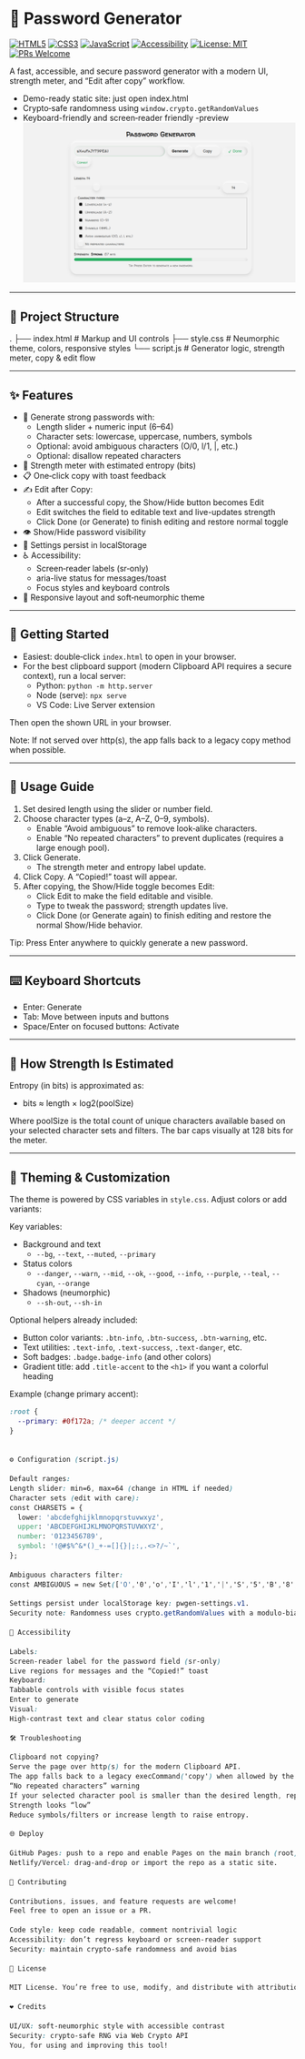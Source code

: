 # 🔐 Password Generator

[![HTML5](https://img.shields.io/badge/HTML5-E34F26?logo=html5&logoColor=fff)](#)
[![CSS3](https://img.shields.io/badge/CSS3-1572B6?logo=css3&logoColor=fff)](#)
[![JavaScript](https://img.shields.io/badge/JavaScript-ES6+-F7DF1E?logo=javascript&logoColor=000)](#)
[![Accessibility](https://img.shields.io/badge/a11y-friendly-3b82f6)](#)
[![License: MIT](https://img.shields.io/badge/License-MIT-10b981.svg)](#license)
[![PRs Welcome](https://img.shields.io/badge/PRs-welcome-FF69B4.svg)](#contributing)

A fast, accessible, and secure password generator with a modern UI, strength meter, and “Edit after copy” workflow.

- Demo-ready static site: just open index.html
- Crypto‑safe randomness using `window.crypto.getRandomValues`
- Keyboard-friendly and screen‑reader friendly
-preview
![image](https://github.com/MdSaifAli063/Password-Generator/blob/7a5084130d302a322229c21b377db089d2b054b6/Screenshot%202025-09-11%20010252.png)
---

## 📁 Project Structure

. ├── index.html # Markup and UI controls ├── style.css # Neumorphic theme, colors, responsive styles └── script.js # Generator logic, strength meter, copy & edit flow

---

## ✨ Features

- 🔑 Generate strong passwords with:
  - Length slider + numeric input (6–64)
  - Character sets: lowercase, uppercase, numbers, symbols
  - Optional: avoid ambiguous characters (O/0, l/1, |, etc.)
  - Optional: disallow repeated characters
- 🧮 Strength meter with estimated entropy (bits)
- 📋 One‑click copy with toast feedback
- ✍️ Edit after Copy:
  - After a successful copy, the Show/Hide button becomes Edit
  - Edit switches the field to editable text and live-updates strength
  - Click Done (or Generate) to finish editing and restore normal toggle
- 👁️ Show/Hide password visibility
- 💾 Settings persist in localStorage
- ♿ Accessibility:
  - Screen‑reader labels (sr‑only)
  - aria-live status for messages/toast
  - Focus styles and keyboard controls
- 📱 Responsive layout and soft‑neumorphic theme

---

## 🚀 Getting Started

- Easiest: double‑click `index.html` to open in your browser.
- For the best clipboard support (modern Clipboard API requires a secure context), run a local server:
  - Python: `python -m http.server`
  - Node (serve): `npx serve`
  - VS Code: Live Server extension

Then open the shown URL in your browser.

Note: If not served over http(s), the app falls back to a legacy copy method when possible.

---

## 🧭 Usage Guide

1. Set desired length using the slider or number field.
2. Choose character types (a–z, A–Z, 0–9, symbols).  
   - Enable “Avoid ambiguous” to remove look‑alike characters.
   - Enable “No repeated characters” to prevent duplicates (requires a large enough pool).
3. Click Generate.  
   - The strength meter and entropy label update.
4. Click Copy. A “Copied!” toast will appear.
5. After copying, the Show/Hide toggle becomes Edit:
   - Click Edit to make the field editable and visible.
   - Type to tweak the password; strength updates live.
   - Click Done (or Generate again) to finish editing and restore the normal Show/Hide behavior.

Tip: Press Enter anywhere to quickly generate a new password.

---

## ⌨️ Keyboard Shortcuts

- Enter: Generate
- Tab: Move between inputs and buttons
- Space/Enter on focused buttons: Activate

---

## 🧠 How Strength Is Estimated

Entropy (in bits) is approximated as:
- bits ≈ length × log2(poolSize)

Where poolSize is the total count of unique characters available based on your selected character sets and filters. The bar caps visually at 128 bits for the meter.

---

## 🎨 Theming & Customization

The theme is powered by CSS variables in `style.css`. Adjust colors or add variants:

Key variables:
- Background and text
  - `--bg`, `--text`, `--muted`, `--primary`
- Status colors
  - `--danger`, `--warn`, `--mid`, `--ok`, `--good`, `--info`, `--purple`, `--teal`, `--cyan`, `--orange`
- Shadows (neumorphic)
  - `--sh-out`, `--sh-in`

Optional helpers already included:
- Button color variants: `.btn-info`, `.btn-success`, `.btn-warning`, etc.
- Text utilities: `.text-info`, `.text-success`, `.text-danger`, etc.
- Soft badges: `.badge.badge-info` (and other colors)
- Gradient title: add `.title-accent` to the `<h1>` if you want a colorful heading

Example (change primary accent):
```css
:root {
  --primary: #0f172a; /* deeper accent */
}


⚙️ Configuration (script.js)

Default ranges:
Length slider: min=6, max=64 (change in HTML if needed)
Character sets (edit with care):
const CHARSETS = {
  lower: 'abcdefghijklmnopqrstuvwxyz',
  upper: 'ABCDEFGHIJKLMNOPQRSTUVWXYZ',
  number: '0123456789',
  symbol: '!@#$%^&*()_+-=[]{}|;:,.<>?/~`',
};

Ambiguous characters filter:
const AMBIGUOUS = new Set(['O','0','o','I','l','1','|','S','5','B','8','G','6','Z','2']);

Settings persist under localStorage key: pwgen-settings.v1.
Security note: Randomness uses crypto.getRandomValues with a modulo‑bias‑free sampler and Fisher–Yates shuffle.

🧩 Accessibility

Labels:
Screen-reader label for the password field (sr-only)
Live regions for messages and the “Copied!” toast
Keyboard:
Tabbable controls with visible focus states
Enter to generate
Visual:
High-contrast text and clear status color coding

🛠️ Troubleshooting

Clipboard not copying?
Serve the page over http(s) for the modern Clipboard API.
The app falls back to a legacy execCommand('copy') when allowed by the browser.
“No repeated characters” warning
If your selected character pool is smaller than the desired length, repeats are allowed and a warning is shown.
Strength looks “low”
Reduce symbols/filters or increase length to raise entropy.

🌐 Deploy

GitHub Pages: push to a repo and enable Pages on the main branch (root).
Netlify/Vercel: drag‑and‑drop or import the repo as a static site.

🤝 Contributing

Contributions, issues, and feature requests are welcome!
Feel free to open an issue or a PR.

Code style: keep code readable, comment nontrivial logic
Accessibility: don’t regress keyboard or screen‑reader support
Security: maintain crypto‑safe randomness and avoid bias

📜 License

MIT License. You’re free to use, modify, and distribute with attribution. See LICENSE if present.

❤️ Credits

UI/UX: soft‑neumorphic style with accessible contrast
Security: crypto‑safe RNG via Web Crypto API
You, for using and improving this tool!
